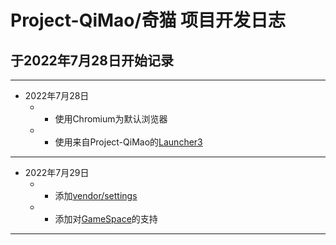 # Project-QiMao/奇猫 项目开发日志
## 于2022年7月28日开始记录
-------
* 2022年7月28日
   * - 使用Chromium为默认浏览器
   * - 使用来自Project-QiMao的[Launcher3](https://github.com/Project-QiMao/android_packages_apps_Launcher3)
-------
* 2022年7月29日
   * - 添加[vendor/settings](https://github.com/Project-QiMao/android_vendor_settings)
   * - 添加对[GameSpace](https://github.com/Project-QiMao/android_packages_apps_GameSpace)的支持
--------